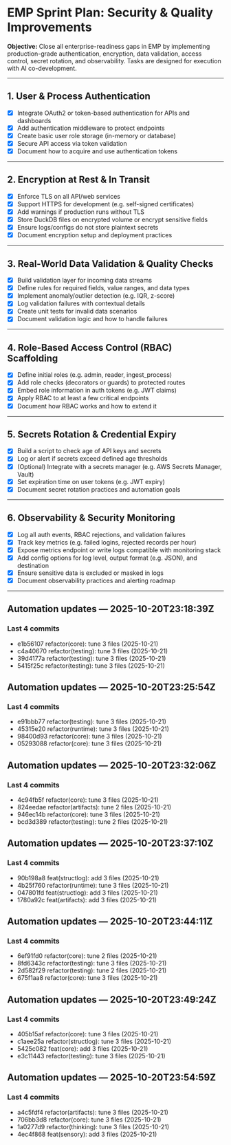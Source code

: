 # EMP Sprint Plan: Security & Quality Improvements

**Objective:** Close all enterprise-readiness gaps in EMP by implementing production-grade authentication, encryption, data validation, access control, secret rotation, and observability. Tasks are designed for execution with AI co-development.

---

## 1. User & Process Authentication

- [x] Integrate OAuth2 or token-based authentication for APIs and dashboards  
- [x] Add authentication middleware to protect endpoints  
- [x] Create basic user role storage (in-memory or database)  
- [x] Secure API access via token validation  
- [x] Document how to acquire and use authentication tokens  

---

## 2. Encryption at Rest & In Transit

- [x] Enforce TLS on all API/web services  
- [x] Support HTTPS for development (e.g. self-signed certificates)  
- [x] Add warnings if production runs without TLS  
- [x] Store DuckDB files on encrypted volume or encrypt sensitive fields  
- [x] Ensure logs/configs do not store plaintext secrets  
- [x] Document encryption setup and deployment practices  

---

## 3. Real-World Data Validation & Quality Checks

- [x] Build validation layer for incoming data streams  
- [x] Define rules for required fields, value ranges, and data types  
- [x] Implement anomaly/outlier detection (e.g. IQR, z-score)  
- [x] Log validation failures with contextual details  
- [x] Create unit tests for invalid data scenarios  
- [x] Document validation logic and how to handle failures  

---

## 4. Role-Based Access Control (RBAC) Scaffolding

- [x] Define initial roles (e.g. admin, reader, ingest_process)  
- [x] Add role checks (decorators or guards) to protected routes  
- [x] Embed role information in auth tokens (e.g. JWT claims)  
- [x] Apply RBAC to at least a few critical endpoints  
- [x] Document how RBAC works and how to extend it  

---

## 5. Secrets Rotation & Credential Expiry

- [x] Build a script to check age of API keys and secrets  
- [x] Log or alert if secrets exceed defined age thresholds  
- [x] (Optional) Integrate with a secrets manager (e.g. AWS Secrets Manager, Vault)  
- [x] Set expiration time on user tokens (e.g. JWT expiry)  
- [x] Document secret rotation practices and automation goals  

---

## 6. Observability & Security Monitoring

- [x] Log all auth events, RBAC rejections, and validation failures  
- [x] Track key metrics (e.g. failed logins, rejected records per hour)  
- [x] Expose metrics endpoint or write logs compatible with monitoring stack  
- [x] Add config options for log level, output format (e.g. JSON), and destination  
- [x] Ensure sensitive data is excluded or masked in logs  
- [x] Document observability practices and alerting roadmap  

---

## Automation updates — 2025-10-20T23:18:39Z

### Last 4 commits
- e1b56107 refactor(core): tune 3 files (2025-10-21)
- c4a40670 refactor(testing): tune 3 files (2025-10-21)
- 39d4177a refactor(testing): tune 3 files (2025-10-21)
- 5415f25c refactor(testing): tune 3 files (2025-10-21)

## Automation updates — 2025-10-20T23:25:54Z

### Last 4 commits
- e91bbb77 refactor(testing): tune 3 files (2025-10-21)
- 45315e20 refactor(runtime): tune 3 files (2025-10-21)
- 98400d93 refactor(core): tune 3 files (2025-10-21)
- 05293088 refactor(core): tune 3 files (2025-10-21)
## Automation updates — 2025-10-20T23:32:06Z

### Last 4 commits
- 4c94fb5f refactor(core): tune 3 files (2025-10-21)
- 824eedae refactor(artifacts): tune 2 files (2025-10-21)
- 946ec14b refactor(core): tune 3 files (2025-10-21)
- bcd3d389 refactor(testing): tune 2 files (2025-10-21)

## Automation updates — 2025-10-20T23:37:10Z

### Last 4 commits
- 90b198a8 feat(structlog): add 3 files (2025-10-21)
- 4b25f760 refactor(runtime): tune 3 files (2025-10-21)
- 047801fd feat(structlog): add 3 files (2025-10-21)
- 1780a92c feat(artifacts): add 3 files (2025-10-21)

## Automation updates — 2025-10-20T23:44:11Z

### Last 4 commits
- 6ef91fd0 refactor(core): tune 2 files (2025-10-21)
- 8fd6343c refactor(testing): tune 3 files (2025-10-21)
- 2d582f29 refactor(testing): tune 2 files (2025-10-21)
- 675f1aa8 refactor(core): tune 3 files (2025-10-21)

## Automation updates — 2025-10-20T23:49:24Z

### Last 4 commits
- 405b15af refactor(core): tune 3 files (2025-10-21)
- c1aee25a refactor(structlog): tune 3 files (2025-10-21)
- 5425c082 feat(core): add 3 files (2025-10-21)
- e3c11443 refactor(testing): tune 3 files (2025-10-21)

## Automation updates — 2025-10-20T23:54:59Z

### Last 4 commits
- a4c5fdf4 refactor(artifacts): tune 3 files (2025-10-21)
- 706bb3d8 refactor(core): tune 3 files (2025-10-21)
- 1a0277d9 refactor(thinking): tune 3 files (2025-10-21)
- 4ec4f868 feat(sensory): add 3 files (2025-10-21)
